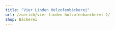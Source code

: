 ```yaml
---
title: "Vier Linden Holzofenbäckerei"
url: /zuerich/vier-linden-holzofenbaeckerei-2/
shop: Bäckerei
---
```

